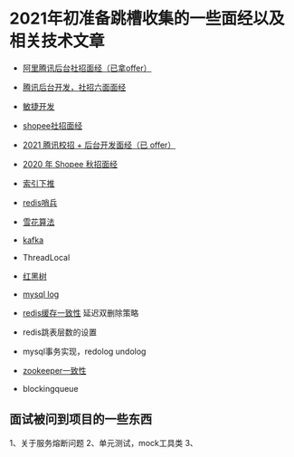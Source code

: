 # 2021年初准备跳槽收集的一些面经以及相关技术文章
- [阿里腾讯后台社招面经（已拿offer）](https://cloud.tencent.com/developer/article/1649638)
- [腾讯后台开发，社招六面面经](https://blog.nowcoder.net/n/934754a0d0c848168597bc0fdf4e97ff)
- [敏捷开发](https://wiki.mbalib.com/wiki/%E6%95%8F%E6%8D%B7%E5%BC%80%E5%8F%91)
- [shopee社招面经](https://www.nowcoder.com/discuss/393891?type=2&order=0&pos=33&page=1)
- [2021 腾讯校招 + 后台开发面经（已 offer）](https://leetcode-cn.com/circle/discuss/93U8ox/)
- [2020 年 Shopee 秋招面经](https://leetcode-cn.com/circle/discuss/ej0oh6/view/oDT1B0/)

- [索引下推](http://fivezh.github.io/2020/01/19/mysql-icp/?utm_source=tuicool&utm_medium=referral)
- [redis哨兵](https://hellokangning.github.io/zh/post/redis-sentinel-client-connection/)
- [雪花算法](https://zhuanlan.zhihu.com/p/85837641)
- [kafka](https://cloud.tencent.com/developer/article/1589157)

- ThreadLocal
- [红黑树](https://segmentfault.com/a/1190000012728513)
- [mysql log](https://www.cnblogs.com/wy123/p/8365234.html)
- [redis缓存一致性](https://www.cnblogs.com/rjzheng/p/9041659.html) 延迟双删除策略
- redis跳表层数的设置
- mysql事务实现，redolog undolog
- [zookeeper一致性](https://blog.csdn.net/weixin_30878361/article/details/94798858)
-  blockingqueue

## 面试被问到项目的一些东西
1、关于服务熔断问题
2、单元测试，mock工具类
3、